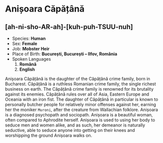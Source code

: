# Anișoara Căpățână

## [ah-ni-sho-AR-ah]-[kuh-puh-TSUU-nuh]

- Species: __Human__
- Sex: __Female__
- Job: __Mobster Heir__
- Place of Birth: __București, București – Ilfov, România__
- Spoken Languages
  1. __Română__
  1. __English__

Anișoara Căpățână is the daughter of the Căpățână crime family, born in Bucharest. Căpățână is a ruthless Romanian crime family, the single richest business on earth. The Căpățână crime family is renowned for its brutality against its enemies. Căpățână rules over all of Asia, Eastern Europe and Oceania with an iron fist. The daughter of Căpățână in particular is known to personally butcher people for relatively minor offenses against her, earning her the moniker `Muroni`, after the creature from Wallachian folklore. Anișoara is a diagnosed psychopath and sociopath. Anișoara is a beautiful woman, often compared to Aphrodite herself. Anișoara is used to using her body to seduce men and women alike, and as such, her demeanor is naturally seductive, able to seduce anyone into getting on their knees and worshipping the ground Anișoara walks on.